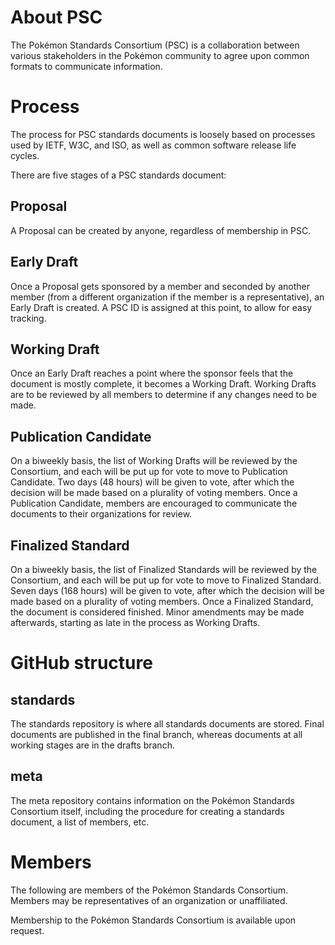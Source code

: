 # About PSC
The Pokémon Standards Consortium (PSC) is a collaboration between various stakeholders in the Pokémon community to agree upon common formats to communicate information.

# Process
The process for PSC standards documents is loosely based on processes used by IETF, W3C, and ISO, as well as common software release life cycles.

There are five stages of a PSC standards document:
## Proposal
A Proposal can be created by anyone, regardless of membership in PSC.
## Early Draft
Once a Proposal gets sponsored by a member and seconded by another member (from a different organization if the member is a representative), an Early Draft is created. A PSC ID is assigned at this point, to allow for easy tracking.
## Working Draft
Once an Early Draft reaches a point where the sponsor feels that the document is mostly complete, it becomes a Working Draft. Working Drafts are to be reviewed by all members to determine if any changes need to be made.
## Publication Candidate
On a biweekly basis, the list of Working Drafts will be reviewed by the Consortium, and each will be put up for vote to move to Publication Candidate. Two days (48 hours) will be given to vote, after which the decision will be made based on a plurality of voting members. Once a Publication Candidate, members are encouraged to communicate the documents to their organizations for review.
## Finalized Standard
On a biweekly basis, the list of Finalized Standards will be reviewed by the Consortium, and each will be put up for vote to move to Finalized Standard. Seven days (168 hours) will be given to vote, after which the decision will be made based on a plurality of voting members. Once a Finalized Standard, the document is considered finished. Minor amendments may be made afterwards, starting as late in the process as Working Drafts.

# GitHub structure
## standards
The standards repository is where all standards documents are stored. Final documents are published in the final branch, whereas documents at all working stages are in the drafts branch.
## meta
The meta repository contains information on the Pokémon Standards Consortium itself, including the procedure for creating a standards document, a list of members, etc.

# Members
The following are members of the Pokémon Standards Consortium. Members may be representatives of an organization or unaffiliated.

Membership to the Pokémon Standards Consortium is available upon request.
